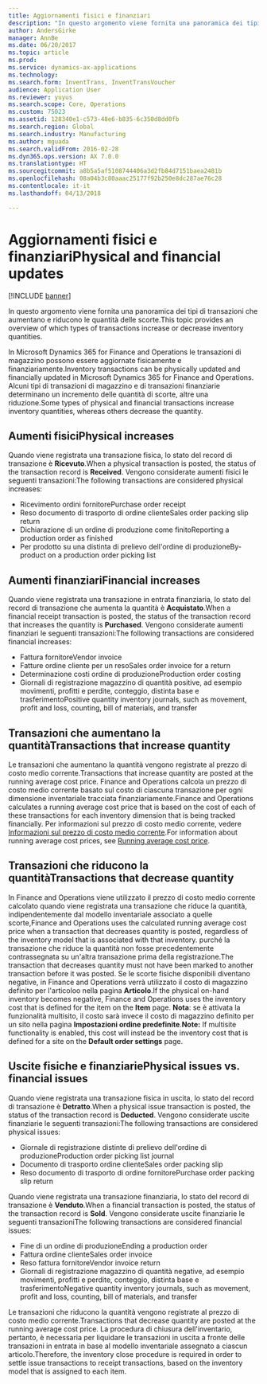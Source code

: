 ```yaml
---
title: Aggiornamenti fisici e finanziari
description: "In questo argomento viene fornita una panoramica dei tipi di transazioni che aumentano e riducono le quantità delle scorte."
author: AndersGirke
manager: AnnBe
ms.date: 06/20/2017
ms.topic: article
ms.prod: 
ms.service: dynamics-ax-applications
ms.technology: 
ms.search.form: InventTrans, InventTransVoucher
audience: Application User
ms.reviewer: yuyus
ms.search.scope: Core, Operations
ms.custom: 75023
ms.assetid: 128340e1-c573-48e6-b835-6c350d8dd0fb
ms.search.region: Global
ms.search.industry: Manufacturing
ms.author: mguada
ms.search.validFrom: 2016-02-28
ms.dyn365.ops.version: AX 7.0.0
ms.translationtype: HT
ms.sourcegitcommit: a8b5a5af5108744406a3d2fb84d7151baea2481b
ms.openlocfilehash: 08a04b3c80aaac25177f92b250e8dc287ae76c28
ms.contentlocale: it-it
ms.lasthandoff: 04/13/2018

---
```


# <a name="physical-and-financial-updates"></a><span data-ttu-id="5d0d3-103">Aggiornamenti fisici e finanziari</span><span class="sxs-lookup"><span data-stu-id="5d0d3-103">Physical and financial updates</span></span>

[!INCLUDE [banner](../includes/banner.md)]

<span data-ttu-id="5d0d3-104">In questo argomento viene fornita una panoramica dei tipi di transazioni che aumentano e riducono le quantità delle scorte.</span><span class="sxs-lookup"><span data-stu-id="5d0d3-104">This topic provides an overview of which types of transactions increase or decrease inventory quantities.</span></span> 

<span data-ttu-id="5d0d3-105">In Microsoft Dynamics 365 for Finance and Operations le transazioni di magazzino possono essere aggiornate fisicamente e finanziariamente.</span><span class="sxs-lookup"><span data-stu-id="5d0d3-105">Inventory transactions can be physically updated and financially updated in Microsoft Dynamics 365 for Finance and Operations.</span></span> <span data-ttu-id="5d0d3-106">Alcuni tipi di transazioni di magazzino e di transazioni finanziarie determinano un incremento delle quantità di scorte, altre una riduzione.</span><span class="sxs-lookup"><span data-stu-id="5d0d3-106">Some types of physical and financial transactions increase inventory quantities, whereas others decrease the quantity.</span></span>

## <a name="physical-increases"></a><span data-ttu-id="5d0d3-107">Aumenti fisici</span><span class="sxs-lookup"><span data-stu-id="5d0d3-107">Physical increases</span></span>
<span data-ttu-id="5d0d3-108">Quando viene registrata una transazione fisica, lo stato del record di transazione è **Ricevuto**.</span><span class="sxs-lookup"><span data-stu-id="5d0d3-108">When a physical transaction is posted, the status of the transaction record is **Received**.</span></span> <span data-ttu-id="5d0d3-109">Vengono considerate aumenti fisici le seguenti transazioni:</span><span class="sxs-lookup"><span data-stu-id="5d0d3-109">The following transactions are considered physical increases:</span></span>

-   <span data-ttu-id="5d0d3-110">Ricevimento ordini fornitore</span><span class="sxs-lookup"><span data-stu-id="5d0d3-110">Purchase order receipt</span></span>
-   <span data-ttu-id="5d0d3-111">Reso documento di trasporto di ordine cliente</span><span class="sxs-lookup"><span data-stu-id="5d0d3-111">Sales order packing slip return</span></span>
-   <span data-ttu-id="5d0d3-112">Dichiarazione di un ordine di produzione come finito</span><span class="sxs-lookup"><span data-stu-id="5d0d3-112">Reporting a production order as finished</span></span>
-   <span data-ttu-id="5d0d3-113">Per prodotto su una distinta di prelievo dell'ordine di produzione</span><span class="sxs-lookup"><span data-stu-id="5d0d3-113">By-product on a production order picking list</span></span>

## <a name="financial-increases"></a><span data-ttu-id="5d0d3-114">Aumenti finanziari</span><span class="sxs-lookup"><span data-stu-id="5d0d3-114">Financial increases</span></span>
<span data-ttu-id="5d0d3-115">Quando viene registrata una transazione in entrata finanziaria, lo stato del record di transazione che aumenta la quantità è **Acquistato**.</span><span class="sxs-lookup"><span data-stu-id="5d0d3-115">When a financial receipt transaction is posted, the status of the transaction record that increases the quantity is **Purchased**.</span></span> <span data-ttu-id="5d0d3-116">Vengono considerate aumenti finanziari le seguenti transazioni:</span><span class="sxs-lookup"><span data-stu-id="5d0d3-116">The following transactions are considered financial increases:</span></span>

-   <span data-ttu-id="5d0d3-117">Fattura fornitore</span><span class="sxs-lookup"><span data-stu-id="5d0d3-117">Vendor invoice</span></span>
-   <span data-ttu-id="5d0d3-118">Fatture ordine cliente per un reso</span><span class="sxs-lookup"><span data-stu-id="5d0d3-118">Sales order invoice for a return</span></span>
-   <span data-ttu-id="5d0d3-119">Determinazione costi ordine di produzione</span><span class="sxs-lookup"><span data-stu-id="5d0d3-119">Production order costing</span></span>
-   <span data-ttu-id="5d0d3-120">Giornali di registrazione magazzino di quantità positive, ad esempio movimenti, profitti e perdite, conteggio, distinta base e trasferimento</span><span class="sxs-lookup"><span data-stu-id="5d0d3-120">Positive quantity inventory journals, such as movement, profit and loss, counting, bill of materials, and transfer</span></span>

## <a name="transactions-that-increase-quantity"></a><span data-ttu-id="5d0d3-121">Transazioni che aumentano la quantità</span><span class="sxs-lookup"><span data-stu-id="5d0d3-121">Transactions that increase quantity</span></span>
<span data-ttu-id="5d0d3-122">Le transazioni che aumentano la quantità vengono registrate al prezzo di costo medio corrente.</span><span class="sxs-lookup"><span data-stu-id="5d0d3-122">Transactions that increase quantity are posted at the running average cost price.</span></span> <span data-ttu-id="5d0d3-123">Finance and Operations calcola un prezzo di costo medio corrente basato sul costo di ciascuna transazione per ogni dimensione inventariale tracciata finanziariamente.</span><span class="sxs-lookup"><span data-stu-id="5d0d3-123">Finance and Operations calculates a running average cost price that is based on the cost of each of these transactions for each inventory dimension that is being tracked financially.</span></span> <span data-ttu-id="5d0d3-124">Per informazioni sul prezzo di costo medio corrente, vedere [Informazioni sul prezzo di costo medio corrente](running-average-cost-price.md).</span><span class="sxs-lookup"><span data-stu-id="5d0d3-124">For information about running average cost prices, see [Running average cost price](running-average-cost-price.md).</span></span>

## <a name="transactions-that-decrease-quantity"></a><span data-ttu-id="5d0d3-125">Transazioni che riducono la quantità</span><span class="sxs-lookup"><span data-stu-id="5d0d3-125">Transactions that decrease quantity</span></span>
<span data-ttu-id="5d0d3-126">In Finance and Operations viene utilizzato il prezzo di costo medio corrente calcolato quando viene registrata una transazione che riduce la quantità, indipendentemente dal modello inventariale associato a quelle scorte,</span><span class="sxs-lookup"><span data-stu-id="5d0d3-126">Finance and Operations uses the calculated running average cost price when a transaction that decreases quantity is posted, regardless of the inventory model that is associated with that inventory.</span></span> <span data-ttu-id="5d0d3-127">purché la transazione che riduce la quantità non fosse precedentemente contrassegnata su un'altra transazione prima della registrazione.</span><span class="sxs-lookup"><span data-stu-id="5d0d3-127">The transaction that decreases quantity must not have been marked to another transaction before it was posted.</span></span> <span data-ttu-id="5d0d3-128">Se le scorte fisiche disponibili diventano negative, in Finance and Operations verrà utilizzato il costo di magazzino definito per l'articoloo nella pagina **Articolo**.</span><span class="sxs-lookup"><span data-stu-id="5d0d3-128">If the physical on-hand inventory becomes negative, Finance and Operations uses the inventory cost that is defined for the item on the **Item** page.</span></span> <span data-ttu-id="5d0d3-129">**Nota**: se è attivata la funzionalità multisito, il costo sarà invece il costo di magazzino definito per un sito nella pagina **Impostazioni ordine predefinite**.</span><span class="sxs-lookup"><span data-stu-id="5d0d3-129">**Note:** If multisite functionality is enabled, this cost will instead be the inventory cost that is defined for a site on the **Default order settings** page.</span></span>

## <a name="physical-issues-vs-financial-issues"></a><span data-ttu-id="5d0d3-130">Uscite fisiche e finanziarie</span><span class="sxs-lookup"><span data-stu-id="5d0d3-130">Physical issues vs. financial issues</span></span>
<span data-ttu-id="5d0d3-131">Quando viene registrata una transazione fisica in uscita, lo stato del record di transazione è **Detratto**.</span><span class="sxs-lookup"><span data-stu-id="5d0d3-131">When a physical issue transaction is posted, the status of the transaction record is **Deducted**.</span></span> <span data-ttu-id="5d0d3-132">Vengono considerate uscite finanziarie le seguenti transazioni:</span><span class="sxs-lookup"><span data-stu-id="5d0d3-132">The following transactions are considered physical issues:</span></span>

-   <span data-ttu-id="5d0d3-133">Giornale di registrazione distinte di prelievo dell'ordine di produzione</span><span class="sxs-lookup"><span data-stu-id="5d0d3-133">Production order picking list journal</span></span>
-   <span data-ttu-id="5d0d3-134">Documento di trasporto ordine cliente</span><span class="sxs-lookup"><span data-stu-id="5d0d3-134">Sales order packing slip</span></span>
-   <span data-ttu-id="5d0d3-135">Reso documento di trasporto di ordine fornitore</span><span class="sxs-lookup"><span data-stu-id="5d0d3-135">Purchase order packing slip return</span></span>

<span data-ttu-id="5d0d3-136">Quando viene registrata una transazione finanziaria, lo stato del record di transazione è **Venduto**.</span><span class="sxs-lookup"><span data-stu-id="5d0d3-136">When a financial transaction is posted, the status of the transaction record is **Sold**.</span></span> <span data-ttu-id="5d0d3-137">Vengono considerate uscite finanziarie le seguenti transazioni</span><span class="sxs-lookup"><span data-stu-id="5d0d3-137">The following transactions are considered financial issues:</span></span>

-   <span data-ttu-id="5d0d3-138">Fine di un ordine di produzione</span><span class="sxs-lookup"><span data-stu-id="5d0d3-138">Ending a production order</span></span>
-   <span data-ttu-id="5d0d3-139">Fattura ordine cliente</span><span class="sxs-lookup"><span data-stu-id="5d0d3-139">Sales order invoice</span></span>
-   <span data-ttu-id="5d0d3-140">Reso fattura fornitore</span><span class="sxs-lookup"><span data-stu-id="5d0d3-140">Vendor invoice return</span></span>
-   <span data-ttu-id="5d0d3-141">Giornali di registrazione magazzino di quantità negative, ad esempio movimenti, profitti e perdite, conteggio, distinta base e trasferimento</span><span class="sxs-lookup"><span data-stu-id="5d0d3-141">Negative quantity inventory journals, such as movement, profit and loss, counting, bill of materials, and transfer</span></span>

<span data-ttu-id="5d0d3-142">Le transazioni che riducono la quantità vengono registrate al prezzo di costo medio corrente.</span><span class="sxs-lookup"><span data-stu-id="5d0d3-142">Transactions that decrease quantity are posted at the running average cost price.</span></span> <span data-ttu-id="5d0d3-143">La procedura di chiusura dell'inventario, pertanto, è necessaria per liquidare le transazioni in uscita a fronte delle transazioni in entrata in base al modello inventariale assegnato a ciascun articolo.</span><span class="sxs-lookup"><span data-stu-id="5d0d3-143">Therefore, the inventory close procedure is required in order to settle issue transactions to receipt transactions, based on the inventory model that is assigned to each item.</span></span>




